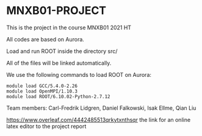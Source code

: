 # MNXB01-PROJECT
This is the project in the course MNXB01 2021 HT

All codes are based on Aurora. 

Load and run ROOT inside the directory src/ 

All of the files will be linked automatically.

We use the following commands to load ROOT on Aurora:

```
module load GCC/5.4.0-2.26  
module load OpenMPI/1.10.3  
module load ROOT/6.10.02-Python-2.7.12
```

Team members: Carl-Fredrik Lidgren, Daniel Falkowski, Isak Ellme, Qian Liu 




https://www.overleaf.com/4442485513qrkytxnthsqr
the link for an online latex editor to the project report





